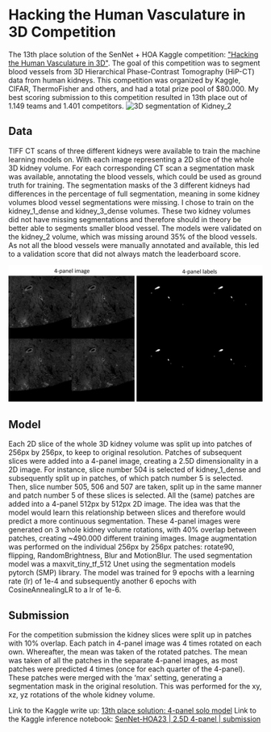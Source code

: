 # Hacking the Human Vasculature in 3D Competition
The 13th place solution of the SenNet + HOA Kaggle competition: ["Hacking the Human Vasculature in 3D"](https://www.kaggle.com/competitions/blood-vessel-segmentation). The goal of this competition was to segment blood vessels from 3D Hierarchical Phase-Contrast Tomography (HiP-CT) data from human kidneys. This competition was organized by Kaggle, CIFAR, ThermoFisher and others, and had a total prize pool of $80.000. My best scoring submission to this competition resulted in 13th place out of 1.149 teams and 1.401 competitors. 
![3D segmentation of Kidney_2](/assets/prediction_3Dsegmentation.gif)
## Data
TIFF CT scans of three different kidneys were available to train the machine learning models on. With each image representing a 2D slice of the whole 3D kidney volume. For each corresponding CT scan a segmentation mask was available, annotating the blood vessels, which could be used as ground truth for training. The segmentation masks of the 3 different kidneys had differences in the percentage of full segmentation, meaning in some kidney volumes blood vessel segmentations were missing.
I chose to train on the kidney_1_dense and kidney_3_dense volumes. These two kidney volumes did not have missing segmentations and therefore should in theory be better able to segments smaller blood vessel. The models were validated on the kidney_2 volume, which was missing around 35% of the blood vessels. As not all the blood vessels were manually annotated and available, this led to a validation score that did not always match the leaderboard score.

![Example of a 4-panel image and corresponding labels](/assets/example_4panel.png)

## Model
Each 2D slice of the whole 3D kidney volume was split up into patches of 256px by 256px, to keep to original resolution. Patches of subsequent slices were added into a 4-panel image, creating a 2.5D dimensionality in a 2D image. For instance, slice number 504 is selected of kidney_1_dense and subsequently split up in patches, of which patch number 5 is selected. Then, slice number 505, 506 and 507 are taken, split up in the same manner and patch number 5 of these slices is selected. All the (same) patches are added into a 4-panel 512px by 512px 2D image. The idea was that the model would learn this relationship between slices and therefore would predict a more continuous segmentation.
These 4-panel images were generated on 3 whole kidney volume rotations, with 40% overlap between patches, creating ~490.000 different training images. Image augmentation was performed on the individual 256px by 256px patches: rotate90, flipping, RandomBrightness, Blur and MotionBlur. The used segmentation model was a maxvit_tiny_tf_512 Unet using the segmentation models pytorch (SMP) library. The model was trained for 9 epochs with a learning rate (lr) of 1e-4 and subsequently another 6 epochs with CosineAnnealingLR to a lr of 1e-6.
## Submission
For the competition submission the kidney slices were split up in patches with 10% overlap. Each patch in 4-panel image was 4 times rotated on each own. Whereafter, the mean was taken of the rotated patches. The mean was taken of all the patches in the separate 4-panel images, as most patches were predicted 4 times (once for each quarter of the 4-panel). These patches were merged with the ‘max’ setting, generating a segmentation mask in the original resolution. This was performed for the xy, xz, yz rotations of the whole kidney volume.

Link to the Kaggle write up: [13th place solution: 4-panel solo model](https://www.kaggle.com/competitions/blood-vessel-segmentation/discussion/475117)
Link to the Kaggle inference notebook: [SenNet-HOA23 | 2.5D 4-panel | submission](https://www.kaggle.com/code/menno1111/sennet-hoa23-2-5d-4-panel-submission/notebook)

